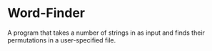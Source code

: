 # Word-Finder
A program that takes a number of strings in as input and finds their permutations in a user-specified file.
